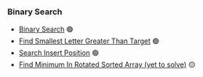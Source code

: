 ### Binary Search

* [Binary Search](/problems/BinarySearch/BinarySearch/) 🟢
* [Find Smallest Letter Greater Than Target](/problems/BinarySearch/FindSmallestLetter/) 🟢
* [Search Insert Position](/problems/BinarySearch/SearchInsertPosition/) 🟢
* [Find Minimum In Rotated Sorted Array (yet to solve)](/problems/BinarySearch/FindMinInRotatedSortedArray/) 🟡